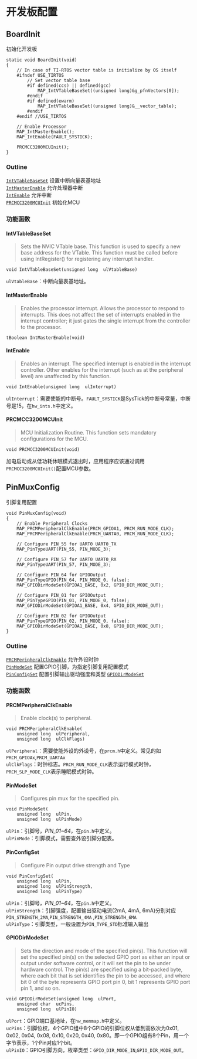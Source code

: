 # 开发板配置
## BoardInit
初始化开发板  

	static void BoardInit(void)
	{
		// In case of TI-RTOS vector table is initialize by OS itself
		#ifndef USE_TIRTOS
		    // Set vector table base
			#if defined(ccs) || defined(gcc)
		    	MAP_IntVTableBaseSet((unsigned long)&g_pfnVectors[0]);
			#endif
			#if defined(ewarm)
		    	MAP_IntVTableBaseSet((unsigned long)&__vector_table);
			#endif
		#endif //USE_TIRTOS
	
	    // Enable Processor
	    MAP_IntMasterEnable();
	    MAP_IntEnable(FAULT_SYSTICK);
	
	    PRCMCC3200MCUInit();
	}

### Outline
[`IntVTableBaseSet`](#func) 设置中断向量表基地址  
[`IntMasterEnable`](#func) 允许处理器中断  
[`IntEnable`](#func) 允许中断  
[`PRCMCC3200MCUInit`](#func) 初始化MCU  

### 功能函数  
#### <span id="func">IntVTableBaseSet</span>
> Sets the NVIC VTable base. This function is used to specify a new base address for the VTable. This function must be called before using IntRegister() for registering any interrupt handler.  

	void IntVTableBaseSet(unsigned long  ulVtableBase) 
`ulVtableBase`：中断向量表基地址。  

#### <span id="func">IntMasterEnable</span>
> Enables the processor interrupt. Allows the processor to respond to interrupts. This does not affect the set of interrupts enabled in the interrupt controller; it just gates the single interrupt from the controller to the processor.

	tBoolean IntMasterEnable(void)  


#### <span id="func">IntEnable</span>
> Enables an interrupt. The specified interrupt is enabled in the interrupt controller. Other enables for the interrupt (such as at the peripheral level) are unaffected by this function.

	void IntEnable(unsigned long  ulInterrupt)  
`ulInterrupt`：需要使能的中断号。`FAULT_SYSTICK`是SysTick的中断号常量，中断号是15，在`hw_ints.h`中定义。  

#### <span id="func">PRCMCC3200MCUInit</span>  
> MCU Initialization Routine. This function sets mandatory configurations for the MCU.  

	void PRCMCC3200MCUInit(void)

加电启动或从低功耗休眠模式退出时，应用程序应该通过调用`PRCMCC3200MCUInit()`配置MCU参数。  


## PinMuxConfig  
引脚复用配置  

	void PinMuxConfig(void)
	{
	    // Enable Peripheral Clocks 
	    MAP_PRCMPeripheralClkEnable(PRCM_GPIOA1, PRCM_RUN_MODE_CLK);
	    MAP_PRCMPeripheralClkEnable(PRCM_UARTA0, PRCM_RUN_MODE_CLK);
	
	    // Configure PIN_55 for UART0 UART0_TX
	    MAP_PinTypeUART(PIN_55, PIN_MODE_3);
	
	    // Configure PIN_57 for UART0 UART0_RX
	    MAP_PinTypeUART(PIN_57, PIN_MODE_3);
	
	    // Configure PIN_64 for GPIOOutput
	    MAP_PinTypeGPIO(PIN_64, PIN_MODE_0, false);
	    MAP_GPIODirModeSet(GPIOA1_BASE, 0x2, GPIO_DIR_MODE_OUT);
	
	    // Configure PIN_01 for GPIOOutput
	    MAP_PinTypeGPIO(PIN_01, PIN_MODE_0, false);
	    MAP_GPIODirModeSet(GPIOA1_BASE, 0x4, GPIO_DIR_MODE_OUT);
	
	    // Configure PIN_02 for GPIOOutput
	    MAP_PinTypeGPIO(PIN_02, PIN_MODE_0, false);
	    MAP_GPIODirModeSet(GPIOA1_BASE, 0x8, GPIO_DIR_MODE_OUT);
	}

### Outline
[`PRCMPeripheralClkEnable`](#func1) 允许外设时钟  
[`PinModeSet`](#func2)  配置GPIO引脚，为指定引脚复用配置模式   
[`PinConfigSet`](#func3) 配置引脚输出驱动强度和类型
[`GPIODirModeSet`](#func)  

### 功能函数  

#### <span id="func1">PRCMPeripheralClkEnable</span>
> Enable clock(s) to peripheral.

	void PRCMPeripheralClkEnable(
		unsigned long  ulPeripheral,
		unsigned long  ulClkFlags)


`ulPeripheral`：需要使能外设的外设号，在`prcm.h`中定义。常见的如`PRCM_GPIOAx`,`PRCM_UARTAx`  
`ulClkFlags`：时钟标志。`PRCM_RUN_MODE_CLK`表示运行模式时钟，`PRCM_SLP_MODE_CLK`表示睡眠模式时钟。   

#### <span id="func2">PinModeSet</span>
> Configures pin mux for the specified pin.

	void PinModeSet(
		unsigned long  ulPin,
		unsigned long  ulPinMode)

`ulPin`：引脚号，*PIN_01~64*，在`pin.h`中定义。  
`ulPinMode`：引脚模式，需要查外设引脚分配表。    

#### <span id="func3">PinConfigSet</span>
> Configure Pin output drive strength and Type

	void PinConfigSet(
		unsigned long  ulPin, 
		unsigned long  ulPinStrength,
		unsigned long  ulPinType)

`ulPin`：引脚号，*PIN_01~64*，在`pin.h`中定义。  
`ulPinStrength`：引脚强度，配置输出驱动电流(2mA, 4mA, 6mA)分别对应`PIN_STRENGTH_2MA`,`PIN_STRENGTH_4MA` ,`PIN_STRENGTH_6MA`   
`ulPinType`：引脚类型，一般设置为`PIN_TYPE_STD`标准输入输出

#### <span id="func3">GPIODirModeSet </span>
> Sets the direction and mode of the specified pin(s). This function will set the specified pin(s) on the selected GPIO port as either an input or output under software control, or it will set the pin to be under hardware control.  The pin(s) are specified using a bit-packed byte, where each bit that is set identifies the pin to be accessed, and where bit 0 of the byte represents GPIO port pin 0, bit 1 represents GPIO port pin 1, and so on.


	void GPIODirModeSet(unsigned long  ulPort,
		unsigned char  ucPins,  
		unsigned long  ulPinIO)

`ulPort`：GPIO端口基地址，在`hw_memmap.h`中定义。  
`ucPins`：引脚位权，4个GPIO组中8个GPIO的引脚位权从低到高依次为0x01, 0x02, 0x04, 0x08, 0x10, 0x20, 0x40, 0x80。即一个GPIO组有8个Pin，用一个字节表示，1个Pin对应1个bit。    
`ulPinIO`：GPIO引脚方向，枚举类型：`GPIO_DIR_MODE_IN`,`GPIO_DIR_MODE_OUT`。



